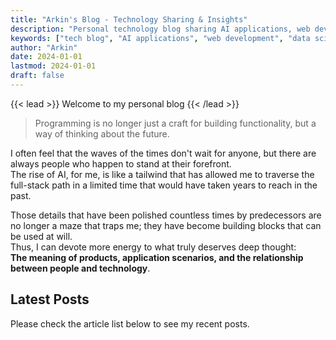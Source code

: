 ```yaml
---
title: "Arkin's Blog - Technology Sharing & Insights"
description: "Personal technology blog sharing AI applications, web development, data science and other technical content, recording learning insights and project experiences"
keywords: ["tech blog", "AI applications", "web development", "data science", "machine learning", "full-stack development"]
author: "Arkin"
date: 2024-01-01
lastmod: 2024-01-01
draft: false
---
```


{{< lead >}}
Welcome to my personal blog
{{< /lead >}}

> Programming is no longer just a craft for building functionality, but a way of thinking about the future.

I often feel that the waves of the times don't wait for anyone, but there are always people who happen to stand at their forefront.  
The rise of AI, for me, is like a tailwind that has allowed me to traverse the full-stack path in a limited time that would have taken years to reach in the past.

Those details that have been polished countless times by predecessors are no longer a maze that traps me; they have become building blocks that can be used at will.  
Thus, I can devote more energy to what truly deserves deep thought:  
**The meaning of products, application scenarios, and the relationship between people and technology**.

## Latest Posts

Please check the article list below to see my recent posts.
